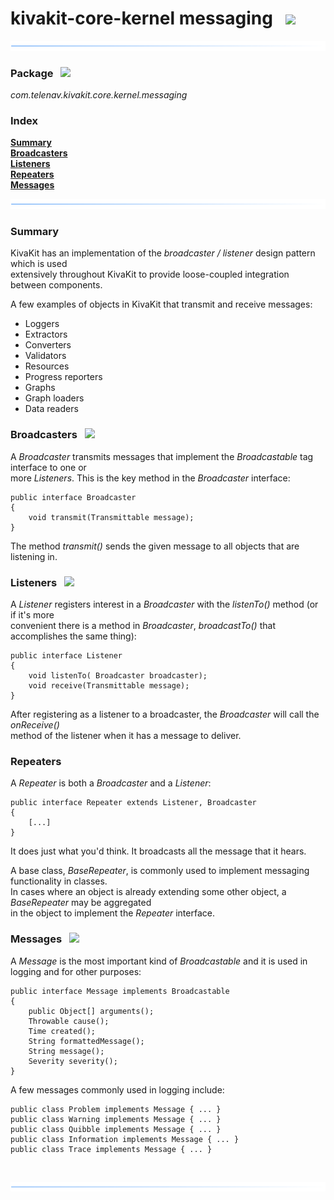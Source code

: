 # kivakit-core-kernel messaging &nbsp; ![](../../../documentation/images/envelope-40.png)

![](../documentation/images/horizontal-line.png)

### Package &nbsp; ![](../../../documentation/images/box-32.png)

*com.telenav.kivakit.core.kernel.messaging*

### Index

[**Summary**](#summary)  
[**Broadcasters**](#broadcasters)  
[**Listeners**](#listeners)  
[**Repeaters**](#repeaters)  
[**Messages**](#messages)

![](../documentation/images/horizontal-line.png)

### Summary <a name="summary"></a>

KivaKit has an implementation of the *broadcaster / listener* design pattern which is used  
extensively throughout KivaKit to provide loose-coupled integration between components.

A few examples of objects in KivaKit that transmit and receive messages:

* Loggers
* Extractors
* Converters
* Validators
* Resources
* Progress reporters
* Graphs
* Graph loaders
* Data readers

### Broadcasters <a name="broadcasters"></a> &nbsp; ![](../../../documentation/images/sonar-32.png)

A _Broadcaster_ transmits messages that implement the _Broadcastable_ tag interface to one or  
more _Listeners_. This is the key method in the _Broadcaster_ interface:

    public interface Broadcaster
    { 
        void transmit(Transmittable message); 
    }

The method _transmit()_ sends the given message to all objects that are listening in.

### Listeners <a name="listeners"></a> &nbsp; ![](../../../documentation/images/ear-32.png)

A _Listener_ registers interest in a _Broadcaster_ with the _listenTo()_ method (or if it's more  
convenient there is a method in _Broadcaster_, _broadcastTo()_ that accomplishes the same thing):

    public interface Listener
    {     
        void listenTo( Broadcaster broadcaster);
        void receive(Transmittable message); 
    }

After registering as a listener to a broadcaster, the _Broadcaster_ will call the _onReceive()_  
method of the listener when it has a message to deliver.

### Repeaters <a name="repeaters"></a>

A _Repeater_ is both a _Broadcaster_ and a _Listener_:

    public interface Repeater extends Listener, Broadcaster
    { 
        [...]
    }

It does just what you'd think. It broadcasts all the message that it hears.

A base class, _BaseRepeater_, is commonly used to implement messaging functionality in classes.  
In cases where an object is already extending some other object, a _BaseRepeater_ may be aggregated  
in the object to implement the _Repeater_ interface.

### Messages <a name="messages"></a> &nbsp; ![](../../../documentation/images/envelope-32.png)

A _Message_ is the most important kind of _Broadcastable_ and it is used in logging and for other purposes:

    public interface Message implements Broadcastable 
    { 
        public Object[] arguments(); 
        Throwable cause(); 
        Time created();  
        String formattedMessage(); 
        String message(); 
        Severity severity(); 
    }

A few messages commonly used in logging include:

    public class Problem implements Message { ... }
    public class Warning implements Message { ... } 
    public class Quibble implements Message { ... } 
    public class Information implements Message { ... } 
    public class Trace implements Message { ... }

<br/>

![](../documentation/images/horizontal-line.png)

